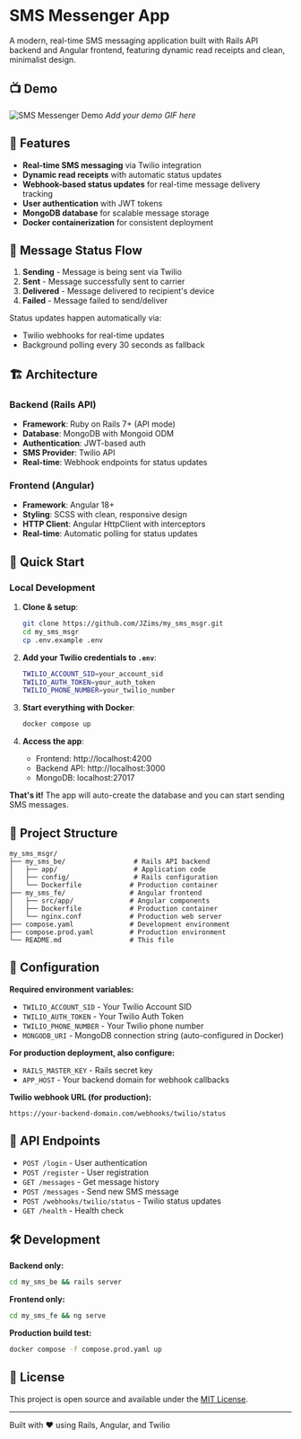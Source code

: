 # SMS Messenger App

A modern, real-time SMS messaging application built with Rails API backend and Angular frontend, featuring dynamic read receipts and clean, minimalist design.

## 📺 Demo

![SMS Messenger Demo](demo.gif)
*Add your demo GIF here*

## 🚀 Features

- **Real-time SMS messaging** via Twilio integration
- **Dynamic read receipts** with automatic status updates
- **Webhook-based status updates** for real-time message delivery tracking
- **User authentication** with JWT tokens
- **MongoDB database** for scalable message storage
- **Docker containerization** for consistent deployment

## 📱 Message Status Flow

1. **Sending** - Message is being sent via Twilio
2. **Sent** - Message successfully sent to carrier
3. **Delivered** - Message delivered to recipient's device
4. **Failed** - Message failed to send/deliver

Status updates happen automatically via:
- Twilio webhooks for real-time updates
- Background polling every 30 seconds as fallback

## 🏗️ Architecture

### Backend (Rails API)
- **Framework**: Ruby on Rails 7+ (API mode)
- **Database**: MongoDB with Mongoid ODM
- **Authentication**: JWT-based auth
- **SMS Provider**: Twilio API
- **Real-time**: Webhook endpoints for status updates

### Frontend (Angular)
- **Framework**: Angular 18+
- **Styling**: SCSS with clean, responsive design
- **HTTP Client**: Angular HttpClient with interceptors
- **Real-time**: Automatic polling for status updates

## 🚀 Quick Start

### Local Development

1. **Clone & setup**:
   ```bash
   git clone https://github.com/JZims/my_sms_msgr.git
   cd my_sms_msgr
   cp .env.example .env
   ```

2. **Add your Twilio credentials to `.env`**:
   ```bash
   TWILIO_ACCOUNT_SID=your_account_sid
   TWILIO_AUTH_TOKEN=your_auth_token  
   TWILIO_PHONE_NUMBER=your_twilio_number
   ```

3. **Start everything with Docker**:
   ```bash
   docker compose up
   ```

4. **Access the app**:
   - Frontend: http://localhost:4200
   - Backend API: http://localhost:3000
   - MongoDB: localhost:27017

**That's it!** The app will auto-create the database and you can start sending SMS messages.

## 📁 Project Structure

```
my_sms_msgr/
├── my_sms_be/                 # Rails API backend
│   ├── app/                   # Application code
│   ├── config/                # Rails configuration
│   └── Dockerfile            # Production container
├── my_sms_fe/                # Angular frontend  
│   ├── src/app/              # Angular components
│   ├── Dockerfile            # Production container
│   └── nginx.conf            # Production web server
├── compose.yaml              # Development environment
├── compose.prod.yaml         # Production environment
└── README.md                 # This file
```

## 🔧 Configuration

**Required environment variables:**
- `TWILIO_ACCOUNT_SID` - Your Twilio Account SID
- `TWILIO_AUTH_TOKEN` - Your Twilio Auth Token  
- `TWILIO_PHONE_NUMBER` - Your Twilio phone number
- `MONGODB_URI` - MongoDB connection string (auto-configured in Docker)

**For production deployment, also configure:**
- `RAILS_MASTER_KEY` - Rails secret key  
- `APP_HOST` - Your backend domain for webhook callbacks

**Twilio webhook URL (for production):**
```
https://your-backend-domain.com/webhooks/twilio/status
```

## 🧪 API Endpoints

- `POST /login` - User authentication
- `POST /register` - User registration  
- `GET /messages` - Get message history
- `POST /messages` - Send new SMS message
- `POST /webhooks/twilio/status` - Twilio status updates
- `GET /health` - Health check

## 🛠️ Development

**Backend only:**
```bash
cd my_sms_be && rails server
```

**Frontend only:**
```bash  
cd my_sms_fe && ng serve
```

**Production build test:**
```bash
docker compose -f compose.prod.yaml up
```

## 📝 License

This project is open source and available under the [MIT License](LICENSE).

---

Built with ❤️ using Rails, Angular, and Twilio
